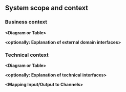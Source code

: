 ## System scope and context

### Business context

**&lt;Diagram or Table&gt;**

**&lt;optionally: Explanation of external domain interfaces&gt;**

### Technical context

**&lt;Diagram or Table&gt;**

**&lt;optionally: Explanation of technical interfaces&gt;**

**&lt;Mapping Input/Output to Channels&gt;**